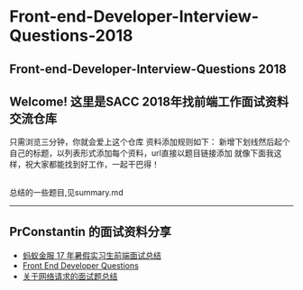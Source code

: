 # Front-end-Developer-Interview-Questions-2018
Front-end-Developer-Interview-Questions 2018
---

## Welcome! 这里是SACC 2018年找前端工作面试资料交流仓库
只需浏览三分钟，你就会爱上这个仓库
资料添加规则如下：
新增下划线然后起个自己的标题，以列表形式添加每个资料，url直接以题目链接添加
就像下面我这样，祝大家都能找到好工作，一起干巴得！

##
总结的一些题目,见summary.md

---
## PrConstantin 的面试资料分享
- [蚂蚁金服 17 年暑假实习生前端面试总结](https://segmentfault.com/a/1190000009485047)
- [Front End Developer Questions](http://markyun.github.io/2015/Front-end-Developer-Questions/)
- [关于网络请求的面试题总结](https://zhuanlan.zhihu.com/p/32565654?utm_source=com.tencent.tim&utm_medium=social)
